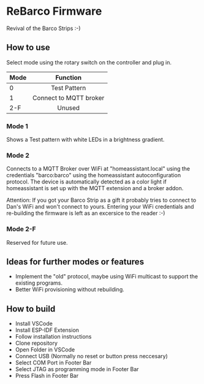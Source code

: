 # ReBarco Firmware

Revival of the Barco Strips :-)


## How to use

Select mode using the rotary switch on the controller and plug in.

| Mode   |      Function      |
|----------|:-------------:|
| 0 |  Test Pattern |
| 1 |    Connect to MQTT broker   |
| 2-F | Unused |

### Mode 1
Shows a Test pattern with white LEDs in a brightness gradient.

### Mode 2
Connects to a MQTT Broker over WiFi at "homeassistant.local" using the credentials "barco:barco" using the homeassistant autoconfiguration protocol.
The device is automatically detected as a color light if homeassistant is set up with the MQTT extension and a broker addon.

Attention: If you got your Barco Strip as a gift it probably tries to connect to Dan's WiFi and won't connect to yours.
Entering your WiFi credentials and re-building the firmware is left as an excersice to the reader :-)


### Mode 2-F
Reserved for future use.

## Ideas for further modes or features
- Implement the "old" protocol, maybe using WiFi multicast to support the existing programs.
- Better WiFi provisioning without rebuilding.

## How to build

- Install VSCode
- Install ESP-IDF Extension
- Follow installation instructions
- Clone repository
- Open Folder in VSCode
- Connect USB (Normally no reset or button press neccesary)
- Select COM Port in Footer Bar
- Select JTAG as programming mode in Footer Bar
- Press Flash in Footer Bar
